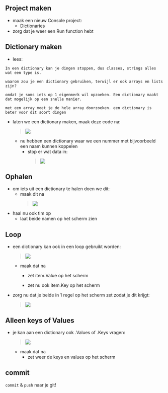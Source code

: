 

## Project maken

- maak een nieuw Console project:
    - Dictionaries
- zorg dat je weer een Run function hebt

## Dictionary maken


- lees:
```
In een dictionary kan je dingen stoppen, dus classes, strings alles wat een type is.

waarom zou je een dictionary gebruiken, terwijl er ook arrays en lists zijn?

omdat je soms iets op 1 eigenmerk wil opzoeken. Een dictionary maakt dat mogelijk op een snelle manier.

met een array moet je de hele array doorzoeken. een dictionary is beter voor dit soort dingen
```

- laten we een dictionary maken, maak deze code na:
    > ![](img/maken.PNG)

    - nu hebben een dictionary waar we een nummer met bijvoorbeeld een naam kunnen koppelen
        - stop er wat data in:
            > ![](img/add.PNG)
         
## Ophalen

- om iets uit een dictionary te halen doen we dit:
    - maak dit na
        > ![](img/getjim.PNG)
- haal nu ook tim op
    - laat beide namen op het scherm zien


## Loop

- een dictionary kan ook in een loop gebruikt worden:
    > ![](img/keyval.PNG)
    - maak dat na
        - zet item.Value op het scherm

        - zet nu ook item.Key op het scherm 

- zorg nu dat je beide in 1 regel op het scherm zet zodat je dit krijgt:
    > ![](img/keyvalout.PNG)
    
## Alleen keys of Values

- je kan aan een dictionary ook .Values of .Keys vragen:
    > ![](img/valueskeys.PNG)
    - maak dat na
        - zet weer de keys en values op het scherm 

## commit

`commit` & `push` naar je git! 